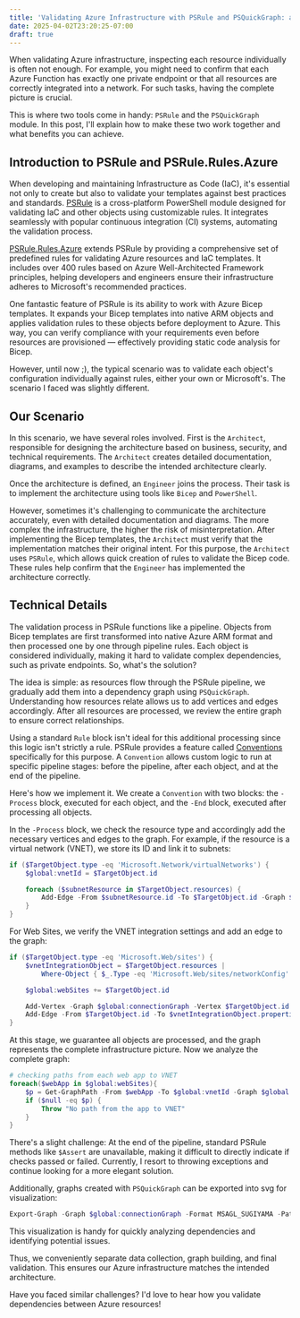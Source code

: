 ```yaml
---
title: 'Validating Azure Infrastructure with PSRule and PSQuickGraph: a Simple Story of Complex Dependencies'
date: 2025-04-02T23:20:25-07:00
draft: true
---
```


When validating Azure infrastructure, inspecting each resource individually is often not enough. For example, you might need to confirm that each Azure Function has exactly one private endpoint or that all resources are correctly integrated into a network. For such tasks, having the complete picture is crucial.

This is where two tools come in handy: `PSRule` and the `PSQuickGraph` module. In this post, I'll explain how to make these two work together and what benefits you can achieve.

<!-- MORE -->

## Introduction to PSRule and PSRule.Rules.Azure

When developing and maintaining Infrastructure as Code (IaC), it's essential not only to create but also to validate your templates against best practices and standards. [PSRule](https://github.com/microsoft/PSRule) is a cross-platform PowerShell module designed for validating IaC and other objects using customizable rules. It integrates seamlessly with popular continuous integration (CI) systems, automating the validation process.

[PSRule.Rules.Azure](https://github.com/Azure/PSRule.Rules.Azure) extends PSRule by providing a comprehensive set of predefined rules for validating Azure resources and IaC templates. It includes over 400 rules based on Azure Well-Architected Framework principles, helping developers and engineers ensure their infrastructure adheres to Microsoft's recommended practices.

One fantastic feature of PSRule is its ability to work with Azure Bicep templates. It expands your Bicep templates into native ARM objects and applies validation rules to these objects before deployment to Azure. This way, you can verify compliance with your requirements even before resources are provisioned — effectively providing static code analysis for Bicep.

However, until now ;), the typical scenario was to validate each object's configuration individually against rules, either your own or Microsoft's. The scenario I faced was slightly different.

## Our Scenario

In this scenario, we have several roles involved. First is the `Architect`, responsible for designing the architecture based on business, security, and technical requirements. The `Architect` creates detailed documentation, diagrams, and examples to describe the intended architecture clearly.

Once the architecture is defined, an `Engineer` joins the process. Their task is to implement the architecture using tools like `Bicep` and `PowerShell`.

However, sometimes it's challenging to communicate the architecture accurately, even with detailed documentation and diagrams. The more complex the infrastructure, the higher the risk of misinterpretation. After implementing the Bicep templates, the `Architect` must verify that the implementation matches their original intent. For this purpose, the `Architect` uses `PSRule`, which allows quick creation of rules to validate the Bicep code. These rules help confirm that the `Engineer` has implemented the architecture correctly.

## Technical Details

The validation process in PSRule functions like a pipeline. Objects from Bicep templates are first transformed into native Azure ARM format and then processed one by one through pipeline rules. Each object is considered individually, making it hard to validate complex dependencies, such as private endpoints. So, what's the solution?

The idea is simple: as resources flow through the PSRule pipeline, we gradually add them into a dependency graph using `PSQuickGraph`. Understanding how resources relate allows us to add vertices and edges accordingly. After all resources are processed, we review the entire graph to ensure correct relationships.

Using a standard `Rule` block isn't ideal for this additional processing since this logic isn't strictly a rule. PSRule provides a feature called [Conventions](https://microsoft.github.io/PSRule/v2/concepts/PSRule/en-US/about_PSRule_Conventions/) specifically for this purpose. A `Convention` allows custom logic to run at specific pipeline stages: before the pipeline, after each object, and at the end of the pipeline.

Here's how we implement it. We create a `Convention` with two blocks: the `-Process` block, executed for each object, and the `-End` block, executed after processing all objects.

In the `-Process` block, we check the resource type and accordingly add the necessary vertices and edges to the graph. For example, if the resource is a virtual network (VNET), we store its ID and link it to subnets:

```powershell
if ($TargetObject.type -eq 'Microsoft.Network/virtualNetworks') {
    $global:vnetId = $TargetObject.id

    foreach ($subnetResource in $TargetObject.resources) {
        Add-Edge -From $subnetResource.id -To $TargetObject.id -Graph $global:connectionGraph
    }
}
```

For Web Sites, we verify the VNET integration settings and add an edge to the graph:

```powershell
if ($TargetObject.type -eq 'Microsoft.Web/sites') {
    $vnetIntegrationObject = $TargetObject.resources |
        Where-Object { $_.Type -eq 'Microsoft.Web/sites/networkConfig' }

    $global:webSites += $TargetObject.id

    Add-Vertex -Graph $global:connectionGraph -Vertex $TargetObject.id
    Add-Edge -From $TargetObject.id -To $vnetIntegrationObject.properties.subnetResourceId -Graph $global:connectionGraph
}
```

At this stage, we guarantee all objects are processed, and the graph represents the complete infrastructure picture. Now we analyze the complete graph:

```powershell
# checking paths from each web app to VNET
foreach($webApp in $global:webSites){
    $p = Get-GraphPath -From $webApp -To $global:vnetId -Graph $global:connectionGraph
    if ($null -eq $p) {
        Throw "No path from the app to VNET"
    }
}
```

There's a slight challenge: At the end of the pipeline, standard PSRule methods like `$Assert` are unavailable, making it difficult to directly indicate if checks passed or failed. Currently, I resort to throwing exceptions and continue looking for a more elegant solution.

Additionally, graphs created with `PSQuickGraph` can be exported into svg for visualization:

```powershell
Export-Graph -Graph $global:connectionGraph -Format MSAGL_SUGIYAMA -Path ./output/graph.svg
```

This visualization is handy for quickly analyzing dependencies and identifying potential issues.

Thus, we conveniently separate data collection, graph building, and final validation. This ensures our Azure infrastructure matches the intended architecture.

Have you faced similar challenges? I'd love to hear how you validate dependencies between Azure resources!